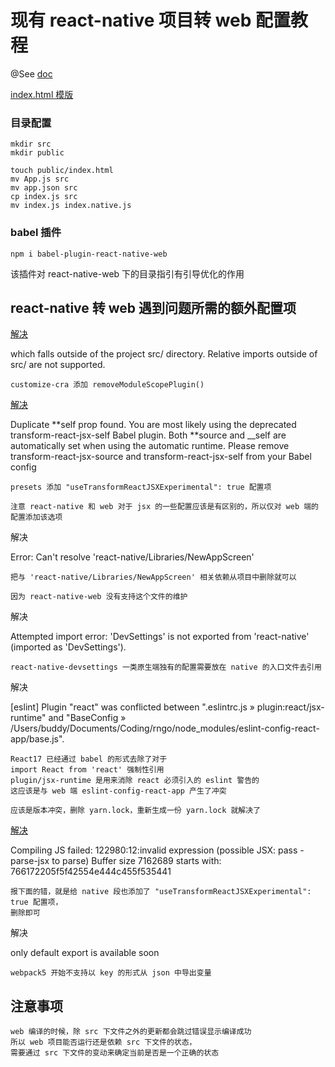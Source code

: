 # 现有 react-native 项目转 web 配置教程

@See [doc](https://retool.com/blog/how-to-make-your-react-native-apps-work-on-the-web/)

[index.html 模版](https://codesandbox.io/s/react-native-q4qymyp2l6?from-embed=&file=/public/index.html)

### 目录配置

```
mkdir src
mkdir public

touch public/index.html
mv App.js src
mv app.json src
cp index.js src
mv index.js index.native.js
```

### babel 插件

```
npm i babel-plugin-react-native-web
```

该插件对 react-native-web 下的目录指引有引导优化的作用

## react-native 转 web 遇到问题所需的额外配置项

[解决](https://stackoverflow.com/questions/44114436/the-create-react-app-imports-restriction-outside-of-src-directory)

which falls outside of the project src/ directory.
Relative imports outside of src/ are not supported.

```
customize-cra 添加 removeModuleScopePlugin()
```

[解决](https://github.com/nrwl/nx/issues/14407#issuecomment-1439327945)

Duplicate **self prop found. You are most likely using the deprecated transform-react-jsx-self Babel plugin. Both **source and \_\_self are automatically set when using the automatic runtime. Please remove transform-react-jsx-source and transform-react-jsx-self from your Babel config

```
presets 添加 "useTransformReactJSXExperimental": true 配置项

注意 react-native 和 web 对于 jsx 的一些配置应该是有区别的，所以仅对 web 端的配置添加该选项
```

解决

Error: Can't resolve 'react-native/Libraries/NewAppScreen'

```
把与 'react-native/Libraries/NewAppScreen' 相关依赖从项目中删除就可以

因为 react-native-web 没有支持这个文件的维护
```

解决

Attempted import error: 'DevSettings' is not exported from 'react-native' (imported as 'DevSettings').

```
react-native-devsettings 一类原生端独有的配置需要放在 native 的入口文件去引用
```

解决

[eslint] Plugin "react" was conflicted between ".eslintrc.js » plugin:react/jsx-runtime" and "BaseConfig » /Users/buddy/Documents/Coding/rngo/node_modules/eslint-config-react-app/base.js".

```
React17 已经通过 babel 的形式去除了对于
import React from 'react' 强制性引用
plugin/jsx-runtime 是用来消除 react 必须引入的 eslint 警告的
这应该是与 web 端 eslint-config-react-app 产生了冲突

应该是版本冲突，删除 yarn.lock，重新生成一份 yarn.lock 就解决了
```

[解决](https://github.com/facebook/create-react-app/issues/11825#issuecomment-1000454644)

Compiling JS failed: 122980:12:invalid expression (possible JSX: pass -parse-jsx to parse) Buffer size 7162689 starts with: 766172205f5f42554e444c455f535441

```
报下面的错，就是给 native 段也添加了 "useTransformReactJSXExperimental": true 配置项，
删除即可
```

解决

only default export is available soon

```
webpack5 开始不支持以 key 的形式从 json 中导出变量
```

## 注意事项

```
web 编译的时候，除 src 下文件之外的更新都会跳过错误显示编译成功
所以 web 项目能否运行还是依赖 src 下文件的状态，
需要通过 src 下文件的变动来确定当前是否是一个正确的状态
```
